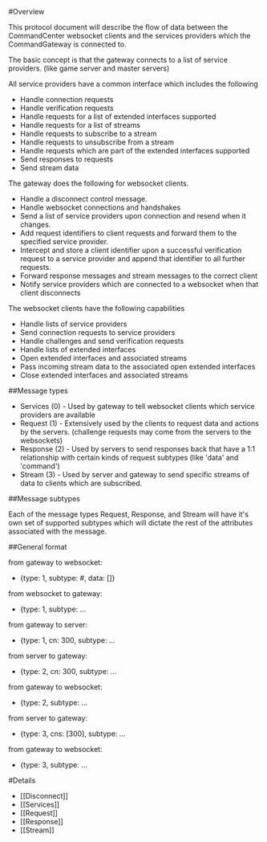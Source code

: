 #Overview

This protocol document will describe the flow of data between the CommandCenter websocket clients and the services providers which the CommandGateway is connected to.

The basic concept is that the gateway connects to a list of service providers. (like game server and master servers)

All service providers have a common interface which includes the following
* Handle connection requests
* Handle verification requests
* Handle requests for a list of extended interfaces supported
* Handle requests for a list of streams
* Handle requests to subscribe to a stream
* Handle requests to unsubscribe from a stream
* Handle requests which are part of the extended interfaces supported
* Send responses to requests
* Send stream data

The gateway does the following for websocket clients.
* Handle a disconnect control message.
* Handle websocket connections and handshakes
* Send a list of service providers upon connection and resend when it changes.
* Add request identifiers to client requests and forward them to the specified service provider.
* Intercept and store a client identifier upon a successful verification request to a service provider and append that identifier to all further requests.
* Forward response messages and stream messages to the correct client
* Notify service providers which are connected to a websocket when that client disconnects

The websocket clients have the following capabilities
* Handle lists of service providers
* Send connection requests to service providers
* Handle challenges and send verification requests
* Handle lists of extended interfaces
* Open extended interfaces and associated streams
* Pass incoming stream data to the associated open extended interfaces
* Close extended interfaces and associated streams

##Message types

* Services (0) - Used by gateway to tell websocket clients which service providers are available
* Request (1) - Extensively used by the clients to request data and actions by the servers. (challenge requests may come from the servers to the websockets)
* Response (2) - Used by servers to send responses back that have a 1:1 relationship with certain kinds of request subtypes (like 'data' and 'command')
* Stream (3) - Used by server and gateway to send specific streams of data to clients which are subscribed.

##Message subtypes

Each of the message types Request, Response, and Stream will have it's own set of supported subtypes which will dictate the rest of the attributes associated with the message.

##General format

from gateway to websocket:
* {type: 1, subtype: #, data: []}

from websocket to gateway:
* {type: 1, subtype: ...

from gateway to server:
* {type: 1, cn: 300, subtype: ...

from server to gateway:
* {type: 2, cn: 300, subtype: ...

from gateway to websocket:
* {type: 2, subtype: ...

from server to gateway:
* {type: 3, cns: [300], subtype: ...

from gateway to websocket:
* {type: 3, subtype: ...

#Details

* [[Disconnect]]
* [[Services]]
* [[Request]]
* [[Response]]
* [[Stream]]


